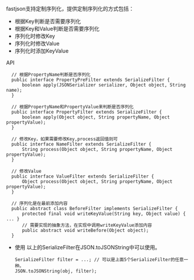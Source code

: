 fastjson支持定制序列化，提供定制序列化的方式包括：
* 根据Key判断是否需要序列化
* 根据Key和Value判断是否需要序列化
* 序列化时修改Key
* 序列化时修改Value
* 序列化时添加KeyValue

API

      // 根据PropertyName判断是否序列化
      public interface PropertyPreFilter extends SerializeFilter {
          boolean apply(JSONSerializer serializer, Object object, String name);
      }
      
      // 根据PropertyName和PropertyValue来判断是否序列化
      public interface PropertyFilter extends SerializeFilter {
          boolean apply(Object object, String propertyName, Object propertyValue);
      }
      
      // 修改Key，如果需要修改Key,process返回值则可
      public interface NameFilter extends SerializeFilter {
          String process(Object object, String propertyName, Object propertyValue);
      }
      
      // 修改Value
      public interface ValueFilter extends SerializeFilter {
          Object process(Object object, String propertyName, Object propertyValue);
      }
      
      // 序列化是在最前添加内容
      public abstract class BeforeFilter implements SerializeFilter {
          protected final void writeKeyValue(String key, Object value) { ... }
          // 需要实现的抽象方法，在实现中调用writeKeyValue添加内容
          public abstract void writeBefore(Object object);
      }
      
* 使用
以上的SerializeFilter在JSON.toJSONString中可以使用。
      
      SerializeFilter filter = ...; // 可以是上面5个SerializeFilter的任意一种。
      JSON.toJSONString(obj, filter);

      